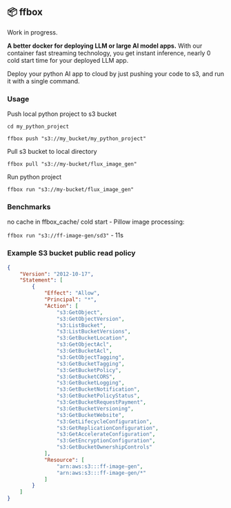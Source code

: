 ## 📦 ffbox

Work in progress.

**A better docker for deploying LLM or large AI model apps.** With our container fast streaming technology, you get instant inference, nearly 0 cold start time for your deployed LLM app.

Deploy your python AI app to cloud by just pushing your code to s3, and run it with a single command.

### Usage

Push local python project to s3 bucket

`cd my_python_project`

`ffbox push "s3://my_bucket/my_python_project"`

Pull s3 bucket to local directory

`ffbox pull "s3://my-bucket/flux_image_gen"`

Run python project

`ffbox run "s3://my-bucket/flux_image_gen"`

### Benchmarks

no cache in ffbox_cache/ cold start - Pillow image processing:

`ffbox run "s3://ff-image-gen/sd3"` - 11s

### Example S3 bucket public read policy

```json
{
    "Version": "2012-10-17",
    "Statement": [
        {
            "Effect": "Allow",
            "Principal": "*",
            "Action": [
                "s3:GetObject",
                "s3:GetObjectVersion",
                "s3:ListBucket",
                "s3:ListBucketVersions",
                "s3:GetBucketLocation",
                "s3:GetObjectAcl",
                "s3:GetBucketAcl",
                "s3:GetObjectTagging",
                "s3:GetBucketTagging",
                "s3:GetBucketPolicy",
                "s3:GetBucketCORS",
                "s3:GetBucketLogging",
                "s3:GetBucketNotification",
                "s3:GetBucketPolicyStatus",
                "s3:GetBucketRequestPayment",
                "s3:GetBucketVersioning",
                "s3:GetBucketWebsite",
                "s3:GetLifecycleConfiguration",
                "s3:GetReplicationConfiguration",
                "s3:GetAccelerateConfiguration",
                "s3:GetEncryptionConfiguration",
                "s3:GetBucketOwnershipControls"
            ],
            "Resource": [
                "arn:aws:s3:::ff-image-gen",
                "arn:aws:s3:::ff-image-gen/*"
            ]
        }
    ]
}

```
